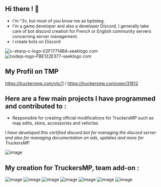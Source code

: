 
 ## Hi there ! 👋



-  I'm ^3v, but most of you know me as bptisteg.
-  I'm a game developer and also a developer Discord, I generally take care of bot discord creation for French or English community servers concerning server management.
-  I create bots on Discord

![c-sharp-c-logo-02F17714BA-seeklogo com](https://github.com/3v-exe/3v-exe/assets/123122023/a4c22793-f47b-4f90-85ac-1f07a0d84bfb)
![nodejs-logo-FBE122E377-seeklogo com](https://github.com/3v-exe/3v-exe/assets/123122023/411c2477-9ee3-4785-981a-baa17cd8223d)



## __My Profil on TMP__

https://truckersmp.com/vtc/1 / 
https://truckersmp.com/user/31812

## __Here are a few main projects I have programmed and contributed to :__

- Responsible for creating official modifications for TruckersMP such as map edits, skins, accessories and vehicles

*I have developed this certified discord bot for managing the discord server and also for managing documentation on ads, updates and more for TruckersMP.*

![image](https://github.com/3v-exe/3v-exe/assets/123122023/7da11d2f-fd34-42f6-81e8-78b8e52c21df)



## __My creation for TruckersMP, team add-on :__
![image](https://github.com/3v-exe/3v-exe/assets/123122023/8ba2559b-71c7-4622-877f-9199beaf50ee)
![image](https://github.com/3v-exe/3v-exe/assets/123122023/78da3b74-c58b-4b8d-aa71-199baa066b6a)
![image](https://github.com/3v-exe/3v-exe/assets/123122023/2277a025-4282-4620-8f59-04db72f2e84e)
![image](https://github.com/3v-exe/3v-exe/assets/123122023/410bff3c-9e56-40c9-9471-2ceba1d31210)
![image](https://github.com/3v-exe/3v-exe/assets/123122023/06fc0c95-c41d-4f3b-8281-f4a67798996c)
![image](https://github.com/3v-exe/3v-exe/assets/123122023/2c222c1c-eab7-45be-bc3a-1022bb262679)
![image](https://github.com/3v-exe/3v-exe/assets/123122023/dd2cf09f-121d-4a6f-abae-39c70800876e)

